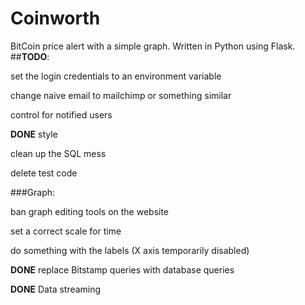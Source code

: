 # Coinworth
BitCoin price alert with a simple graph. Written in Python using Flask.
##**TODO**:

set the login credentials to an environment variable

change naive email to mailchimp or something similar

control for notified users

**DONE** style 

clean up the SQL mess

delete test code

###Graph:

ban graph editing tools on the website

set a correct scale for time

do something with the labels (X axis temporarily disabled)

**DONE** replace Bitstamp queries with database queries

**DONE** Data streaming




